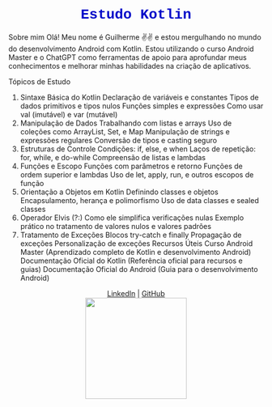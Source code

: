 <h1 align="center" style="font-family: 'Courier New', Courier, monospace; color:#000ac9;"> Estudo Kotlin </h1>
Sobre mim
Olá! Meu nome é Guilherme ✌️✌️ e estou mergulhando no mundo do desenvolvimento Android com Kotlin. Estou utilizando o curso Android Master e o ChatGPT como ferramentas de apoio para aprofundar meus conhecimentos e melhorar minhas habilidades na criação de aplicativos.

Tópicos de Estudo
1. Sintaxe Básica do Kotlin
Declaração de variáveis e constantes
Tipos de dados primitivos e tipos nulos
Funções simples e expressões
Como usar val (imutável) e var (mutável)
2. Manipulação de Dados
Trabalhando com listas e arrays
Uso de coleções como ArrayList, Set, e Map
Manipulação de strings e expressões regulares
Conversão de tipos e casting seguro
3. Estruturas de Controle
Condições: if, else, e when
Laços de repetição: for, while, e do-while
Compreensão de listas e lambdas
4. Funções e Escopo
Funções com parâmetros e retorno
Funções de ordem superior e lambdas
Uso de let, apply, run, e outros escopos de função
5. Orientação a Objetos em Kotlin
Definindo classes e objetos
Encapsulamento, herança e polimorfismo
Uso de data classes e sealed classes
6. Operador Elvis (?:)
Como ele simplifica verificações nulas
Exemplo prático no tratamento de valores nulos e valores padrões
7. Tratamento de Exceções
Blocos try-catch e finally
Propagação de exceções
Personalização de exceções
Recursos Úteis
Curso Android Master
(Aprendizado completo de Kotlin e desenvolvimento Android)
Documentação Oficial do Kotlin
(Referência oficial para recursos e guias)
Documentação Oficial do Android
(Guia para o desenvolvimento Android)
<div align="center"> <a href="https://www.linkedin.com/in/guilherme-santos-0954a2274/" target="_blank">LinkedIn</a> | <a href="https://github.com/01Guigo01" target="_blank">GitHub</a> </div> <div align="center"> <img height="200" src="https://media0.giphy.com/media/v1.Y2lkPTc5MGI3NjExZHJsZ3IxdXRhc3JvODRueW52ZXVzNTJ6eTNvbDV5dmpyYWJldG4zeSZlcD12MV9pbnRlcm5hbF9naWZfYnlfaWQmY3Q9Zw/Day1AgFfMBsrL6BTpF/giphy.webp" /> </div>
